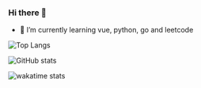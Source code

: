 ### Hi there 👋

- 🌱 I’m currently learning vue, python, go and leetcode

<!--
**geekhall/geekhall** is a ✨ _special_ ✨ repository because its `README.md` (this file) appears on your GitHub profile.

Here are some ideas to get you started:

- 🔭 I’m currently working on ...
- 🌱 I’m currently learning ...
- 👯 I’m looking to collaborate on ...
- 🤔 I’m looking for help with ...
- 💬 Ask me about ...
- 📫 How to reach me: ...
- 😄 Pronouns: ...
- ⚡ Fun fact: ...
-->
![Top Langs](https://github-readme-stats.vercel.app/api/top-langs/?username=geekhall&layout=compact&theme=radical)

![GitHub stats](https://github-readme-stats.vercel.app/api?username=geekhall&show_icons=true&theme=radical)

![wakatime stats](https://github-readme-stats.vercel.app/api/wakatime?username=geekhall&show_icons=true&theme=radical)


